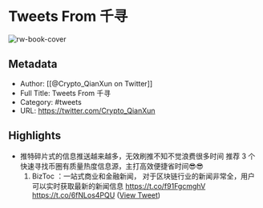 # Tweets From 千寻

![rw-book-cover](https://pbs.twimg.com/profile_images/1623552966837039112/-lRznnfc.jpg)

## Metadata
- Author: [[@Crypto_QianXun on Twitter]]
- Full Title: Tweets From 千寻
- Category: #tweets
- URL: https://twitter.com/Crypto_QianXun

## Highlights
- 推特碎片式的信息推送越来越多，无效刷推不知不觉浪费很多时间
  推荐 3 个快速寻找币圈有质量热度信息源，主打高效便捷省时间😎😎
  1. BizToc ：一站式商业和金融新闻，
  对于区块链行业的新闻非常全，用户可以实时获取最新的新闻信息
  https://t.co/f91FgcmghV https://t.co/6fNLos4PQU ([View Tweet](https://twitter.com/Crypto_QianXun/status/1663516456649388033))
